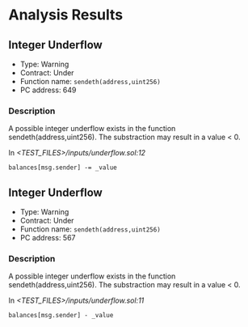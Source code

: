# Analysis Results
## Integer Underflow
- Type: Warning
- Contract: Under
- Function name: `sendeth(address,uint256)`
- PC address: 649

### Description
A possible integer underflow exists in the function sendeth(address,uint256).
The substraction may result in a value < 0.

In *<TEST_FILES>/inputs/underflow.sol:12*

```
balances[msg.sender] -= _value
```
## Integer Underflow
- Type: Warning
- Contract: Under
- Function name: `sendeth(address,uint256)`
- PC address: 567

### Description
A possible integer underflow exists in the function sendeth(address,uint256).
The substraction may result in a value < 0.

In *<TEST_FILES>/inputs/underflow.sol:11*

```
balances[msg.sender] - _value
```
